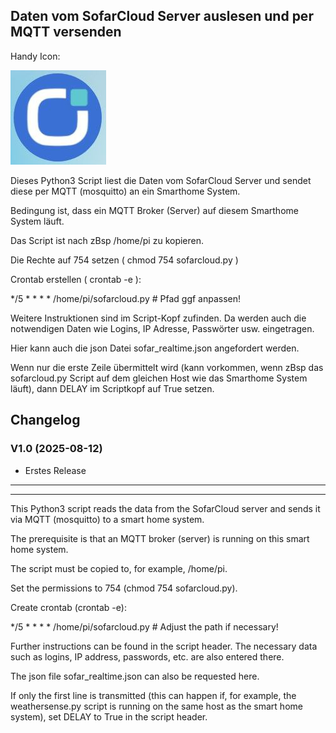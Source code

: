 ## Daten vom SofarCloud Server auslesen und per MQTT versenden

Handy Icon:

![Screenshot](https://github.com/ltspicer/SofarCloud/blob/main/icon.jpg)


Dieses Python3 Script liest die Daten vom SofarCloud Server und sendet diese per MQTT (mosquitto) an ein Smarthome System.

Bedingung ist, dass ein MQTT Broker (Server) auf diesem Smarthome System läuft.

Das Script ist nach zBsp /home/pi zu kopieren.

Die Rechte auf 754 setzen ( chmod 754 sofarcloud.py )

Crontab erstellen ( crontab -e ):

*/5 * * * * /home/pi/sofarcloud.py # Pfad ggf anpassen!

Weitere Instruktionen sind im Script-Kopf zufinden. Da werden auch die notwendigen Daten wie Logins, IP Adresse, Passwörter usw. eingetragen.

Hier kann auch die json Datei sofar_realtime.json angefordert werden.

Wenn nur die erste Zeile übermittelt wird (kann vorkommen, wenn zBsp das sofarcloud.py Script auf dem gleichen Host wie das Smarthome System läuft), dann DELAY im Scriptkopf auf True setzen.



## Changelog


### V1.0 (2025-08-12)

- Erstes Release


------------------------
------------------------


This Python3 script reads the data from the SofarCloud server and sends it via MQTT (mosquitto) to a smart home system.

The prerequisite is that an MQTT broker (server) is running on this smart home system.

The script must be copied to, for example, /home/pi.

Set the permissions to 754 (chmod 754 sofarcloud.py).

Create crontab (crontab -e):

*/5 * * * * /home/pi/sofarcloud.py # Adjust the path if necessary!

Further instructions can be found in the script header. The necessary data such as logins, IP address, passwords, etc. are also entered there.

The json file sofar_realtime.json can also be requested here.

If only the first line is transmitted (this can happen if, for example, the weathersense.py script is running on the same host as the smart home system), set DELAY to True in the script header.

